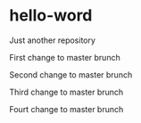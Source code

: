 # hello-word
Just another repository

First change to master brunch

Second change to master brunch

Third change to master brunch

Fourt change to master brunch
